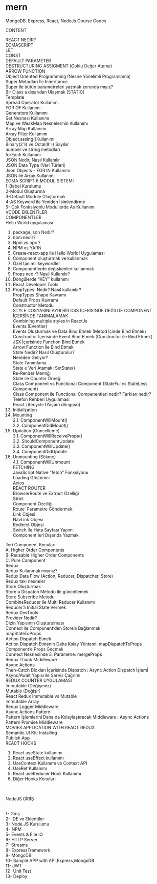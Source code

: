# mern
MongoDB, Express, React, NodeJs Course Codes

CONTENT

REACT NEDİR? <br/>
ECMASCRIPT <br/>
LET <br/>
CONST <br/>
DEFAULT PARAMETER <br/>
DESTRUCTURING ASSIGMENT (Çoklu Değer Atama) <br/>
ARROW FUNCTION <br/>
Object Oriented Programming (Nesne Yönelimli Programlama) <br/>
Super Metodları İle Inheritance	 <br/>
Super ile bütün parametreleri yazmak zorunda mıyız? <br/>
Bir Class a dışarıdan Ulaşmak (STATIC) <br/>
Template <br/>
Spread Operator Kullanımı <br/>
FOR OF Kullanımı <br/>
Generators Kullanımı <br/>
Set Nesnesi Kullanımı <br/>
Map ve WeakMap Nesnelerinin Kullanımı <br/>
Array Map Kullanımı <br/>
Array Filter Kullanımı <br/>
Object.assing()Kullanımı <br/>
Binary(2’li) ve Octal(8’li) Sayılar <br/>
number ve string metodları <br/>
forEach Kullanımı <br/>
JSON Nedir, Nasıl Kullanılır <br/>
JSON Data Type (Veri Türleri) <br/>
Json Objects - FOR IN Kullanımı <br/>
JSON ile Array Kullanımı <br/>
ECMA SCRIPT 6 MODUL SİSTEMİ <br/>
1-Babel Kurulumu <br/>
2-Modul Oluşturma <br/>
3-Default Module Oluşturmak <br/>
4-AS Keyword ile Yeniden İsimlendirme <br/>
5- Çok Fonksiyonlu Modullerde As Kullanımı <br/>
VCODE EKLENTİLER <br/>
COMPONENTLER <br/>
Hello World uygulaması <br/>
1.	package.json Nedir? <br/>
2.	npm nedir? <br/>
3.	Npm vs npx ? <br/>
4.	NPM vs YARN <br/>
5.	Create-react-app ile Hello World! Uygulaması <br/>
6.	Component oluşturmak ve kullanmak <br/>
7.	Özel tanımlı keywordler <br/>
8.	Componentlerde değişkenleri kullanmak <br/>
9.	Props nedir? Nasıl Kullanılır? <br/>
10.	Döngülerde “KEY” kullanımı <br/>
11.	React Developer Tools <br/>
12.	PropTypes: Nedir? Nasıl kullanılır? <br/>
PropTypes Shape Kavramı <br/>
Default Props Kavramı <br/>
Constructor Metodu <br/>
STYLE DOSYASINI AYRI BİR CSS İÇERİSİNDE DEĞİLDE COMPONENT İÇERSİNDE TANIMALAMAK	 <br/>
Combining multiple styles in ReactJs <br/>
Events (Eventler) <br/>
Events Oluşturmak ve Data Bind Etmek (Metod İçinde Bind Etmek) <br/>
Constructor İçerisinde Event Bind Etmek (Constructor ile Bind Etmek) <br/>
JSX İçerisinde Function Bind Etmek <br/>
Arrow Function İle Bind Etmek <br/>
State Nedir? Nasıl Oluşturulur? <br/>
Nereden Geliyor? <br/>
State Tanımlama <br/>
State e Veri Atamak: SetState() <br/>
Re-Render Mantığı <br/>
State ile Counter Örneği <br/>
Class Component vs Functional Component (StateFul vs StateLess Component)	 <br/>
Class Component ile Functional Compenentleri nedir? Farkları nedir? <br/>
Telefon Rehberi Uygulaması <br/>
React Lifecycle (Yaşam döngüsü) <br/>
1.	Initialization <br/>
2.	Mounting <br/>
2.1.	ComponentWillMount() <br/>
2.2.	ComponentDidMount()	 <br/>
3.	Updation (Güncelleme) <br/>
3.1.	ComponentWillReceiveProps() <br/>
3.2.	ShouldComponentUpdate <br/>
3.3.	ComponentWillUpdate() <br/>
3.4.	ComponentDidUpdate <br/>
4. Unmounting (Sökme) <br/>
4.1.	ComponentWillUnmount <br/>
FETCHING <br/>
JavaScript Native "fetch" Fonksiyonu <br/>
Loading Gösterimi <br/>
Axios <br/>
REACT ROUTER	 <br/>
BrowserRoute ve Extract Özelliği <br/>
Strict <br/>
Component Özelliği <br/>
Route’ Parametre Göndermek <br/>
Link Objesi <br/>
NavLink Objesi <br/>
Redirect Objesi <br/>
Switch İle Hata Sayfası Yapımı <br/>
Component leri Dışarıda Yazmak <br/>

İleri Component Konuları <br/>
A.	Higher Order Components <br/>
B.	Reusable Higher Order Components <br/>
C.	Pure Component <br/>
Redux <br/>
Redux Kullanmalı mısınız? <br/>
Redux Data Flow (Action, Reducer, Dispatcher, Store) <br/>
Redux taki nesneler <br/>
Store Oluşturmak <br/>
Store u Dispatch Metodu ile güncellemek <br/>
Store Subscribe Metodu <br/>
CombineReducer ile Multi Reducer Kullanımı <br/>
Reducer’a Initial State Vermek <br/>
Redux DevTools <br/>
Provider Nedir?	 <br/>
Dizin Yapısının Oluşturulması <br/>
Connect ile Component’den Store’a Bağlanmak	 <br/>
mapStateToProps <br/>
Action Dispatch Etmek <br/>
Action Dispatch Etmenin Daha Kolay Yöntemi: mapDispatchToProps <br/>
Component’e Props Geçmek <br/>
Connect Nesnesinde 3. Parametre: mergeProps	 <br/>
Redux Thunk Middleware <br/>
Async Actions <br/>
Then-Catch Blokları İçerisinde Dispatch : Async Action Dispatch İşlemİ <br/>
Async/Await Yapısı ile Servis Çağrımı <br/>
REDUX COUNTER UYGULAMASI <br/>
Immutable (Değişmez) <br/>
Mutable (Değişir) <br/>
React Redux Immutable vs Mutable <br/>
Immutable Array <br/>
Redux Logger Middleware <br/>
Async Actions Pattern <br/>
Pattern İşlemlerini Daha da Kolaylaştıracak Middleware : Async Actions Pattern Promise Middleware <br/>
MOVIES APPLICATION WITH REACT REDUX <br/>
Semantic.UI Kit: Installing <br/>
Publish App <br/>
REACT HOOKS <br/>
1.	React useState kullanımı <br/>
2.	React useEffect kullanımı <br/>
3.	UseContext Kullanımı ve Context API <br/>
4.	UseRef Kullanımı <br/>
5.	React useReducer Hook Kullanımı <br/>
6.	Diğer Hooks Konuları <br/><br/><br/>


NodeJS GİRİŞ<br/><br/>

1-	Giriş<br/>
2-	IDE ve Eklentiler<br/>
3-	Node.JS Kurulumu<br/>
4-	NPM<br/>
5-	Events & File IO<br/>
6-	HTTP Server<br/>
7-	Streams<br/>
8-	ExpressFramework<br/>
9-	MongoDB<br/>
10-	Sample APP with API,Express,MongoDB<br/>
11-	JWT<br/>
12-	Unit Test<br/>
13-	Deploy<br/>

